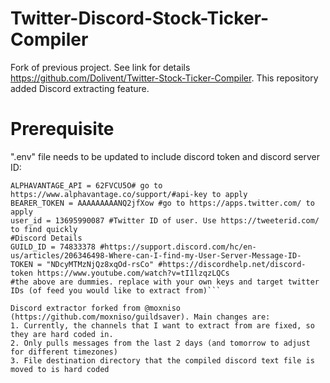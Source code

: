 # Twitter-Discord-Stock-Ticker-Compiler
Fork of previous project. See link for details https://github.com/Dolivent/Twitter-Stock-Ticker-Compiler. This repository added Discord extracting feature.


# Prerequisite
".env" file needs to be updated to include discord token and discord server ID:
```#Twitter Details
ALPHAVANTAGE_API = 62FVCU5O# go to https://www.alphavantage.co/support/#api-key to apply
BEARER_TOKEN = AAAAAAAAANQ2jfXow #go to https://apps.twitter.com/ to apply
user_id = 13695990087 #Twitter ID of user. Use https://tweeterid.com/ to find quickly
#Discord Details
GUILD_ID = 74833378 #https://support.discord.com/hc/en-us/articles/206346498-Where-can-I-find-my-User-Server-Message-ID-
TOKEN = "NDcyMTMzNjQz8xqOd-rsCo" #https://discordhelp.net/discord-token https://www.youtube.com/watch?v=tI1lzqzLQCs
#the above are dummies. replace with your own keys and target twitter IDs (of feed you would like to extract from)```

Discord extractor forked from @moxniso (https://github.com/moxniso/guildsaver). Main changes are:
1. Currently, the channels that I want to extract from are fixed, so they are hard coded in.
2. Only pulls messages from the last 2 days (and tomorrow to adjust for different timezones)
3. File destination directory that the compiled discord text file is moved to is hard coded
